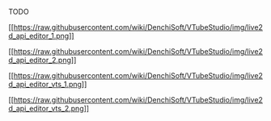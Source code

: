 TODO

[[https://raw.githubusercontent.com/wiki/DenchiSoft/VTubeStudio/img/live2d_api_editor_1.png]]

[[https://raw.githubusercontent.com/wiki/DenchiSoft/VTubeStudio/img/live2d_api_editor_2.png]]

[[https://raw.githubusercontent.com/wiki/DenchiSoft/VTubeStudio/img/live2d_api_editor_vts_1.png]]

[[https://raw.githubusercontent.com/wiki/DenchiSoft/VTubeStudio/img/live2d_api_editor_vts_2.png]]